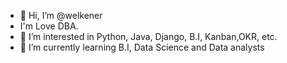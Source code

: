- 👋 Hi, I’m @welkener
- I'm Love DBA.
- 👀 I’m interested in Python, Java, Django, B.I, Kanban,OKR, etc.
- 🌱 I’m currently learning  B.I, Data Science and Data analysts
